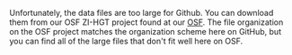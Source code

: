 Unfortunately, the data files are too large for Github.  You can download them from our OSF ZI-HGT project found at our [OSF](https://osf.io/kygsx/?view_only=2876a9dec44e40a49de2d2a0b704acca).  The file organization on the OSF project matches the organization scheme here on GitHub, but you can find all of the large files that don't fit well here on OSF.
